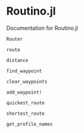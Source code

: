 # Routino.jl

Documentation for Routino.jl


```@docs
Router
```

```@docs
route
```

```@docs
distance
```

```@docs
find_waypoint
```

```@docs
clear_waypoints
```

```@docs
add_waypoint!
```

```@docs
quickest_route
```

```@docs
shortest_route
```

```@docs
get_profile_names
```

